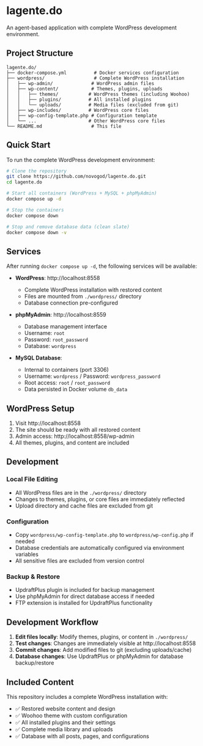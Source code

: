 # lagente.do

An agent-based application with complete WordPress development environment.

## Project Structure

```
lagente.do/
├── docker-compose.yml          # Docker services configuration
├── wordpress/                  # Complete WordPress installation
│   ├── wp-admin/              # WordPress admin files
│   ├── wp-content/            # Themes, plugins, uploads
│   │   ├── themes/           # WordPress themes (including Woohoo)
│   │   ├── plugins/          # All installed plugins
│   │   └── uploads/          # Media files (excluded from git)
│   ├── wp-includes/          # WordPress core files
│   ├── wp-config-template.php # Configuration template
│   └── ...                   # Other WordPress core files
└── README.md                  # This file
```

## Quick Start

To run the complete WordPress development environment:

```bash
# Clone the repository
git clone https://github.com/novogod/lagente.do.git
cd lagente.do

# Start all containers (WordPress + MySQL + phpMyAdmin)
docker compose up -d

# Stop the containers
docker compose down

# Stop and remove database data (clean slate)
docker compose down -v
```

## Services

After running `docker compose up -d`, the following services will be available:

- **WordPress**: http://localhost:8558
  - Complete WordPress installation with restored content
  - Files are mounted from `./wordpress/` directory
  - Database connection pre-configured

- **phpMyAdmin**: http://localhost:8559
  - Database management interface
  - Username: `root`
  - Password: `root_password`
  - Database: `wordpress`

- **MySQL Database**: 
  - Internal to containers (port 3306)
  - Username: `wordpress` / Password: `wordpress_password`
  - Root access: `root` / `root_password`
  - Data persisted in Docker volume `db_data`

## WordPress Setup

1. Visit http://localhost:8558
2. The site should be ready with all restored content
3. Admin access: http://localhost:8558/wp-admin
4. All themes, plugins, and content are included

## Development

### Local File Editing
- All WordPress files are in the `./wordpress/` directory
- Changes to themes, plugins, or core files are immediately reflected
- Upload directory and cache files are excluded from git

### Configuration
- Copy `wordpress/wp-config-template.php` to `wordpress/wp-config.php` if needed
- Database credentials are automatically configured via environment variables
- All sensitive files are excluded from version control

### Backup & Restore
- UpdraftPlus plugin is included for backup management
- Use phpMyAdmin for direct database access if needed
- FTP extension is installed for UpdraftPlus functionality

## Development Workflow

1. **Edit files locally**: Modify themes, plugins, or content in `./wordpress/`
2. **Test changes**: Changes are immediately visible at http://localhost:8558
3. **Commit changes**: Add modified files to git (excluding uploads/cache)
4. **Database changes**: Use UpdraftPlus or phpMyAdmin for database backup/restore

## Included Content

This repository includes a complete WordPress installation with:
- ✅ Restored website content and design
- ✅ Woohoo theme with custom configuration
- ✅ All installed plugins and their settings
- ✅ Complete media library and uploads
- ✅ Database with all posts, pages, and configurations